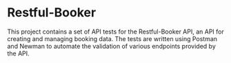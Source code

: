 # Restful-Booker
This project contains a set of API tests for the Restful-Booker API, an API for creating and managing booking data. The tests are written using Postman and Newman to automate the validation of various endpoints provided by the API.
